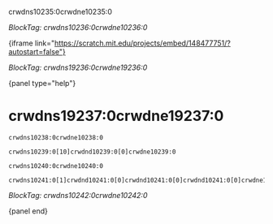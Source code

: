 crwdns10235:0crwdne10235:0

*BlockTag: crwdns10236:0crwdne10236:0*

{iframe link="https://scratch.mit.edu/projects/embed/148477751/?autostart=false"}

*BlockTag: crwdns19236:0crwdne19236:0*

{panel type="help"}

# crwdns19237:0crwdne19237:0

<pre><code class="scratch:split:random">crwdns10238:0crwdne10238:0
</code></pre>

<pre><code class="scratch:split:random">crwdns10239:0[10]crwdnd10239:0[0]crwdne10239:0
</code></pre>

<pre><code class="scratch:split:random">crwdns10240:0crwdne10240:0
</code></pre>

<pre><code class="scratch:split:random">crwdns10241:0[1]crwdnd10241:0[0]crwdnd10241:0[0]crwdnd10241:0[0]crwdne10241:0
</code></pre>

*BlockTag: crwdns10242:0crwdne10242:0*

{panel end}